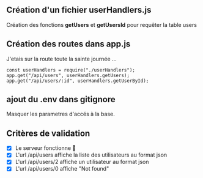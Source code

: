 ## Création d'un fichier userHandlers.js

Création des fonctions **getUsers** et **getUsersId** pour requêter la table users

## Création des routes dans app.js

J'etais sur la route toute la sainte journée ...

```
const userHandlers = require("./userHandlers");
app.get("/api/users", userHandlers.getUsers);
app.get("/api/users/:id", userHandlers.getUserById);
```

## ajout du .env dans gitignore

Masquer les parametres d'accés à la base.

## Critères de validation

- [x] Le serveur fonctionne :tada:
- [x] L'url /api/users affiche la liste des utilisateurs au format json
- [x] L'url /api/users/2 affiche un utilisateur au format json
- [x] L'url /api/users/0 affiche "Not found"
